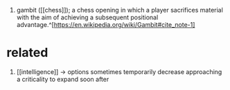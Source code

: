 1. gambit ([[chess]]); a chess opening in which a player sacrifices material with the aim of achieving a subsequent positional advantage.^[https://en.wikipedia.org/wiki/Gambit#cite_note-1]

# related
1. [[intelligence]] → options sometimes temporarily decrease approaching a criticality to expand soon after